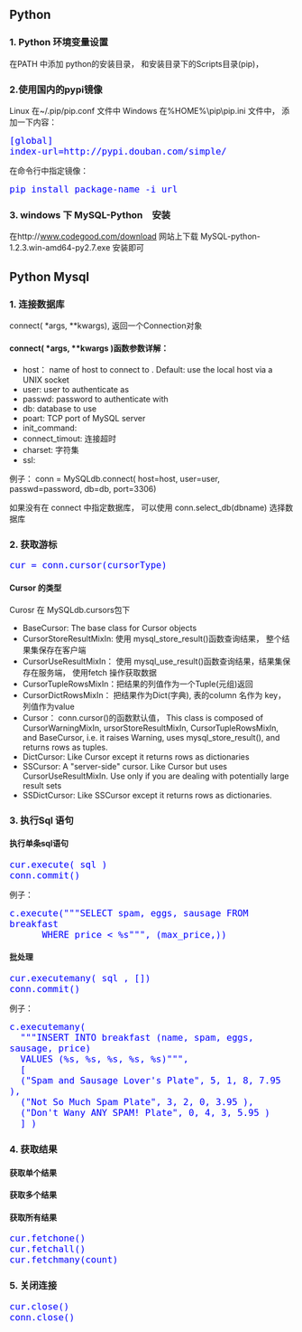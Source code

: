 <style type="text/css">
code {
	color: blue;
	font-size: 16px;
}
</style>
## Python ##

### 1. Python 环境变量设置

在PATH 中添加 python的安装目录， 和安装目录下的Scripts目录(pip)， 

### 2.使用国内的pypi镜像 ###

Linux 在~/.pip/pip.conf 文件中
Windows 在%HOME%\pip\pip.ini 文件中， 添加一下内容：

	[global]
	index-url=http://pypi.douban.com/simple/

在命令行中指定镜像：
	
	pip install package-name -i url

### 3. windows 下 MySQL-Python　安装
在http://www.codegood.com/download 网站上下载 MySQL-python-1.2.3.win-amd64-py2.7.exe
安装即可


## Python Mysql

### 1. 连接数据库
	
connect( *args, **kwargs), 返回一个Connection对象

#### connect( *args, **kwargs )函数参数详解：
* host： name of host to connect to . Default: use the local host via a UNIX socket
* user: user to authenticate as
* passwd: password to authenticate with
* db: database to use
* poart: TCP port of MySQL server
* init_command:
* connect_timout: 连接超时
* charset: 字符集
* ssl: 

例子：
	conn = MySQLdb.connect( host=host, user=user, passwd=password, db=db, port=3306)

如果没有在 connect 中指定数据库， 可以使用
	conn.select_db(dbname)
选择数据库

### 2. 获取游标
	cur = conn.cursor(cursorType)

#### Cursor 的类型
Curosr 在 MySQLdb.cursors包下

* BaseCursor: The base class for Cursor objects
* CursorStoreResultMixIn: 使用 mysql_store_result()函数查询结果， 整个结果集保存在客户端
* CursorUseResultMixIn： 使用 mysql_use_result()函数查询结果，结果集保存在服务端， 使用fetch 操作获取数据
* CursorTupleRowsMixIn：把结果的列值作为一个Tuple(元组)返回
* CursorDictRowsMixIn： 把结果作为Dict(字典), 表的column 名作为 key， 列值作为value
* Cursor： conn.cursor()的函数默认值， This class is composed of CursorWarningMixIn, ursorStoreResultMixIn, CursorTupleRowsMixIn, and BaseCursor, i.e. it raises Warning, uses mysql_store_result(), and returns rows as tuples.
* DictCursor: Like Cursor except it returns rows as dictionaries
* SSCursor: A "server-side" cursor. Like Cursor but uses CursorUseResultMixIn. Use only if you are dealing with potentially large result sets
* SSDictCursor: Like SSCursor except it returns rows as dictionaries.
### 3. 执行Sql 语句
	
#### 执行单条sql语句
	cur.execute( sql )
	conn.commit()
例子：

	c.execute("""SELECT spam, eggs, sausage FROM breakfast
          WHERE price < %s""", (max_price,))
#### 批处理
	cur.executemany( sql , [])
	conn.commit()
例子：

	c.executemany(
      """INSERT INTO breakfast (name, spam, eggs, sausage, price)
      VALUES (%s, %s, %s, %s, %s)""",
      [
      ("Spam and Sausage Lover's Plate", 5, 1, 8, 7.95 ),
      ("Not So Much Spam Plate", 3, 2, 0, 3.95 ),
      ("Don't Wany ANY SPAM! Plate", 0, 4, 3, 5.95 )
      ] )

### 4. 获取结果
#### 获取单个结果
#### 获取多个结果
#### 获取所有结果

	cur.fetchone()
	cur.fetchall()
	cur.fetchmany(count)

### 5. 关闭连接
	cur.close()
	conn.close()


